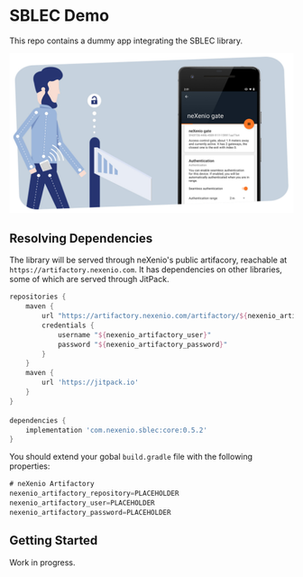 SBLEC Demo
============================

This repo contains a dummy app integrating the SBLEC library.

![Header Image](https://raw.githubusercontent.com/neXenio/SBLEC-Demo/master/media/header.jpg)

## Resolving Dependencies

The library will be served through neXenio's public artifacory, reachable at `https://artifactory.nexenio.com`. It has dependencies on other libraries, some of which are served through JitPack.

```gradle
repositories {
    maven {
        url "https://artifactory.nexenio.com/artifactory/${nexenio_artifactory_repository}/"
        credentials { 
            username "${nexenio_artifactory_user}" 
            password "${nexenio_artifactory_password}"
        }
    }
    maven {
        url 'https://jitpack.io'
    }
}

dependencies {
    implementation 'com.nexenio.sblec:core:0.5.2'
}
```

You should extend your gobal `build.gradle` file with the following properties:

```gradle
# neXenio Artifactory
nexenio_artifactory_repository=PLACEHOLDER
nexenio_artifactory_user=PLACEHOLDER
nexenio_artifactory_password=PLACEHOLDER
```

## Getting Started

Work in progress.